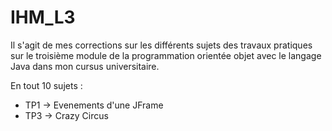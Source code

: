 # IHM_L3

Il s'agit de mes corrections sur les différents sujets des travaux pratiques sur le troisième module 
de la programmation orientée objet avec le langage Java dans mon cursus universitaire.

En tout 10 sujets : 

- TP1 -> Evenements d'une JFrame
- TP3 -> Crazy Circus
